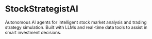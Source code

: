 # StockStrategistAI
Autonomous AI agents for intelligent stock market analysis and trading strategy simulation. Built with LLMs and real-time data tools to assist in smart investment decisions.
